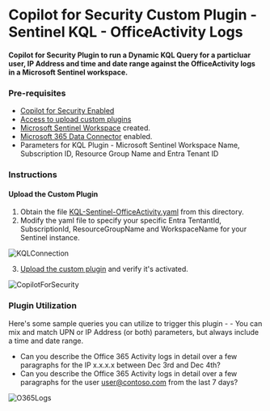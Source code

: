 # Copilot for Security Custom Plugin - Sentinel KQL - OfficeActivity Logs

#### Copilot for Security Plugin to run a Dynamic KQL Query for a particluar user, IP Address and time and date range against the OfficeActivity logs in a Microsoft Sentinel workspace.

### Pre-requisites

* [Copilot for Security Enabled](https://learn.microsoft.com/en-us/security-copilot/get-started-security-copilot#onboarding-to-microsoft-security-copilot)
* [Access to upload custom plugins](https://learn.microsoft.com/en-us/security-copilot/manage-plugins?tabs=securitycopilotplugin#managing-custom-plugins)
* [Microsoft Sentinel Workspace](https://learn.microsoft.com/en-us/azure/sentinel/quickstart-onboard) created.
* [Microsoft 365 Data Connector](https://learn.microsoft.com/en-us/azure/sentinel/quickstart-onboard) enabled.
* Parameters for KQL Plugin - Microsoft Sentinel Workspace Name, Subscription ID, Resource Group Name and Entra Tenant ID

### Instructions
#### Upload the Custom Plugin

1. Obtain the file [KQL-Sentinel-OfficeActivity.yaml](https://github.com/SCStelz/CopilotForSecurity/blob/main/CustomPlugIns/KQL-Sentinel-OfficeActivity/KQL-Sentinel-OfficeActivity.yaml) from this directory.
2. Modify the yaml file to specify your specific Entra TentantId, SubscriptionId, ResourceGroupName and WorkspaceName for your Sentinel instance.

![KQLConnection](https://github.com/SCStelz/CopilotForSecurity/blob/main/Images/kql-connection.png)

3. [Upload the custom plugin](https://learn.microsoft.com/en-us/security-copilot/manage-plugins?tabs=securitycopilotplugin#add-custom-plugins) and verify it's activated.

![CopilotForSecurity](https://learn.microsoft.com/en-us/security-copilot/media/add-plugin-button.png)

### Plugin Utilization

Here's some sample queries you can utilize to trigger this plugin -  - You can mix and match UPN or IP Address (or both) parameters, but always include a time and date range.

* Can you describe the Office 365 Activity logs in detail over a few paragraphs for the IP x.x.x.x between Dec 3rd and Dec 4th?
* Can you describe the Office 365 Activity logs in detail over a few paragraphs for the user user@contoso.com from the last 7 days?

![O365Logs](https://github.com/SCStelz/CopilotForSecurity/blob/main/Images/O365logs-Masked.png)


